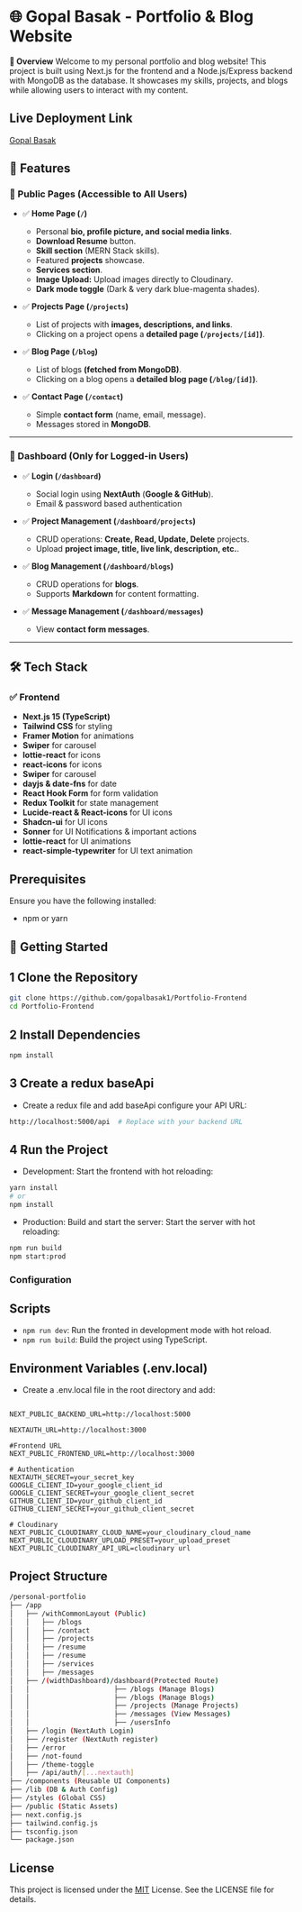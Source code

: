 # 🌐 Gopal Basak - Portfolio & Blog Website

**🚀 Overview**
Welcome to my personal portfolio and blog website! This project is built using Next.js for the frontend and a Node.js/Express backend with MongoDB as the database. It showcases my skills, projects, and blogs while allowing users to interact with my content.

## Live Deployment Link

[Gopal Basak](https://bike-stores.vercel.app/)

## 🚀 Features

### 🔹 Public Pages (Accessible to All Users)

- ✅ **Home Page (`/`)**

  - Personal **bio, profile picture, and social media links**.
  - **Download Resume** button.
  - **Skill section** (MERN Stack skills).
  - Featured **projects** showcase.
  - **Services section**.
  - **Image Upload:** Upload images directly to Cloudinary.
  - **Dark mode toggle** (Dark & very dark blue-magenta shades).

- ✅ **Projects Page (`/projects`)**

  - List of projects with **images, descriptions, and links**.
  - Clicking on a project opens a **detailed page (`/projects/[id]`)**.

- ✅ **Blog Page (`/blog`)**

  - List of blogs **(fetched from MongoDB)**.
  - Clicking on a blog opens a **detailed blog page (`/blog/[id]`)**.

- ✅ **Contact Page (`/contact`)**
  - Simple **contact form** (name, email, message).
  - Messages stored in **MongoDB**.

---

### 🔹 Dashboard (Only for Logged-in Users)

- ✅ **Login (`/dashboard`)**

  - Social login using **NextAuth** (**Google & GitHub**).
  - Email & password based authentication

- ✅ **Project Management (`/dashboard/projects`)**

  - CRUD operations: **Create, Read, Update, Delete** projects.
  - Upload **project image, title, live link, description, etc.**.

- ✅ **Blog Management (`/dashboard/blogs`)**

  - CRUD operations for **blogs**.
  - Supports **Markdown** for content formatting.

- ✅ **Message Management (`/dashboard/messages`)**
  - View **contact form messages**.

---

## 🛠️ **Tech Stack**

### ✅ **Frontend**

- **Next.js 15 (TypeScript)**
- **Tailwind CSS** for styling
- **Framer Motion** for animations
- **Swiper** for carousel
- **lottie-react** for icons
- **react-icons** for icons
- **Swiper** for carousel
- **dayjs & date-fns** for date
- **React Hook Form** for form validation
- **Redux Toolkit** for state management
- **Lucide-react & React-icons** for UI icons
- **Shadcn-ui** for UI icons
- **Sonner** for UI Notifications & important actions
- **lottie-react** for UI animations
- **react-simple-typewriter** for UI text animation

## Prerequisites

Ensure you have the following installed:

- npm or yarn

## 🚀 Getting Started

## 1 Clone the Repository

```bash
git clone https://github.com/gopalbasak1/Portfolio-Frontend
cd Portfolio-Frontend
```

## 2 Install Dependencies

```bash
npm install
```

## 3 Create a redux baseApi

- Create a redux file and add baseApi configure your API URL:

```bash
http://localhost:5000/api  # Replace with your backend URL
```

## 4 Run the Project

- Development: Start the frontend with hot reloading:

```bash
yarn install
# or
npm install
```

- Production: Build and start the server: Start the server with hot reloading:

```bash
npm run build
npm start:prod
```

### Configuration

## Scripts

- `npm run dev`: Run the fronted in development mode with hot reload.
- `npm run build`: Build the project using TypeScript.

## Environment Variables (.env.local)

- Create a .env.local file in the root directory and add:

```

NEXT_PUBLIC_BACKEND_URL=http://localhost:5000

NEXTAUTH_URL=http://localhost:3000

#Frontend URL
NEXT_PUBLIC_FRONTEND_URL=http://localhost:3000

# Authentication
NEXTAUTH_SECRET=your_secret_key
GOOGLE_CLIENT_ID=your_google_client_id
GOOGLE_CLIENT_SECRET=your_google_client_secret
GITHUB_CLIENT_ID=your_github_client_id
GITHUB_CLIENT_SECRET=your_github_client_secret

# Cloudinary
NEXT_PUBLIC_CLOUDINARY_CLOUD_NAME=your_cloudinary_cloud_name
NEXT_PUBLIC_CLOUDINARY_UPLOAD_PRESET=your_upload_preset
NEXT_PUBLIC_CLOUDINARY_API_URL=cloudinary url
```

## Project Structure

```bash
/personal-portfolio
├── /app
│   ├── /withCommonLayout (Public)
│   │   ├── /blogs
│   │   ├── /contact
│   │   ├── /projects
│   │   ├── /resume
│   │   ├── /resume
│   │   ├── /services
│   │   ├── /messages
│   ├── /(widthDashboard)/dashboard(Protected Route)
│   │                     ├── /blogs (Manage Blogs)
│   │                     ├── /blogs (Manage Blogs)
│   │                     ├── /projects (Manage Projects)
│   │                     ├── /messages (View Messages)
│   │                     ├── /usersInfo
│   ├── /login (NextAuth Login)
│   ├── /register (NextAuth register)
│   ├── /error
│   ├── /not-found
│   ├── /theme-toggle
│   ├── /api/auth/[...nextauth]
├── /components (Reusable UI Components)
├── /lib (DB & Auth Config)
├── /styles (Global CSS)
├── /public (Static Assets)
├── next.config.js
├── tailwind.config.js
├── tsconfig.json
└── package.json


```

## License

This project is licensed under the [MIT](https://choosealicense.com/licenses/mit/) License. See the LICENSE file for details.
